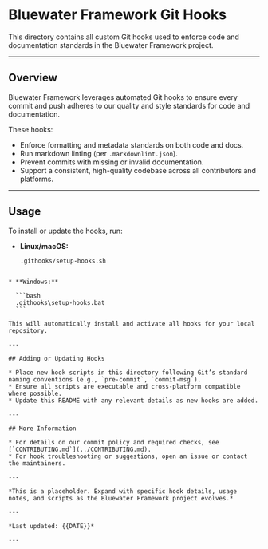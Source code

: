 # Bluewater Framework Git Hooks

This directory contains all custom Git hooks used to enforce code and documentation standards in the Bluewater Framework project.

---

## Overview

Bluewater Framework leverages automated Git hooks to ensure every commit and push adheres to our quality and style standards for code and documentation.

These hooks:
- Enforce formatting and metadata standards on both code and docs.
- Run markdown linting (per `.markdownlint.json`).
- Prevent commits with missing or invalid documentation.
- Support a consistent, high-quality codebase across all contributors and platforms.

---

## Usage

To install or update the hooks, run:

- **Linux/macOS:**  
  ```bash
  .githooks/setup-hooks.sh
````

* **Windows:**

  ```bash
  .githooks\setup-hooks.bat
  ```

This will automatically install and activate all hooks for your local repository.

---

## Adding or Updating Hooks

* Place new hook scripts in this directory following Git’s standard naming conventions (e.g., `pre-commit`, `commit-msg`).
* Ensure all scripts are executable and cross-platform compatible where possible.
* Update this README with any relevant details as new hooks are added.

---

## More Information

* For details on our commit policy and required checks, see [`CONTRIBUTING.md`](../CONTRIBUTING.md).
* For hook troubleshooting or suggestions, open an issue or contact the maintainers.

---

*This is a placeholder. Expand with specific hook details, usage notes, and scripts as the Bluewater Framework project evolves.*

---

*Last updated: {{DATE}}*

---
